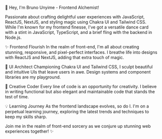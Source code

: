 👋 Hey, I'm Bruno Unyime - Frontend Alchemist! 

Passionate about crafting delightful user experiences with JavaScript, ReactJS, NextJS, and styling magic using Chakra UI and Tailwind CSS. While I'm known for my frontend finesse, I've got a versatile dance card with a stint in JavaScript, TypeScript, and a brief fling with the backend in Node.js.

✨ Frontend Flourish
In the realm of front-end, I'm all about creating stunning, responsive, and pixel-perfect interfaces. I breathe life into designs with ReactJS and NextJS, adding that extra touch of magic.

🚀 UI Architect
Championing Chakra UI and Tailwind CSS, I sculpt beautiful and intuitive UIs that leave users in awe. Design systems and component libraries are my playground.

🌈 Creative Coder
Every line of code is an opportunity for creativity. I believe in writing functional but also elegant and maintainable code that stands the test of time.

💡 Learning Journey
As the frontend landscape evolves, so do I. I'm on a perpetual learning journey, exploring the latest trends and techniques to keep my skills sharp.

Join me in the realm of front-end sorcery as we conjure up stunning web experiences together! ✨
